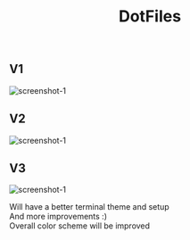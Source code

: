 <h1 align="center">DotFiles</h1>
<br>

## V1

![screenshot-1](https://raw.githubusercontent.com/Sidd-Dino/Dot_Files/master/V1/screenshot_V1.png) <br />

## V2

![screenshot-1](https://raw.githubusercontent.com/Sidd-Dino/Dot_Files/master/V2/screenshot_V2.png) <br />

## V3
![screenshot-1](https://raw.githubusercontent.com/Sidd-Dino/Dot_Files/master/V3/screenshot_V3.png) <br />

Will have a better terminal theme and setup<br />
And more improvements :)<br />
Overall color scheme will be improved
